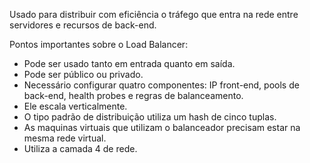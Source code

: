 Usado para distribuir com eficiência o tráfego que entra na rede entre servidores e recursos de back-end.

Pontos importantes sobre o Load Balancer:

- Pode ser usado tanto em entrada quanto em saída.
- Pode ser público ou privado.
- Necessário configurar quatro componentes: IP front-end, pools de back-end, health probes e regras de balanceamento.
- Ele escala verticalmente.
- O tipo padrão de distribuição utiliza um hash de cinco tuplas.
- As maquinas virtuais que utilizam o balanceador precisam estar na mesma rede virtual.
- Utiliza a camada 4 de rede.

